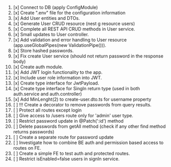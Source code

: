 1. [x] Connect to DB (apply ConfigModule)
2. [x] Create ".env" file for the configuration information
3. [x] Add User entities and DTOs.
4. [x] Generate User CRUD resource (nest g resource users)
5. [x] Complete all REST API CRUD methods in User service.
6. [x] Small updates to User controller.
7. [x] Add validation and error handling to User resource (app.useGlobalPipes(new ValidationPipe())).
8. [x] Store hashed passwords.
9. [x] Fix create User service (should not return password in the response body)
10. [x] Create auth module.
11. [x] Add JWT login functionality to the app.
12. [x] Include user role information into JWT.
13. [x] Create type interface for JwtPayload.
14. [x] Create type interface for SingIn return type (used in both auth.service and auth.controller)
15. [x] Add MinLenght(2) to create-user.dto.ts for username property
16. [ ] !!! Create a decorator to remove passwords from query results.
17. [ ] Protect all routes except login
18. [ ] Give access to /users route only for 'admin' user type.
19. [ ] Restrict password update in @Patch(':id') method
20. [ ] Delete passwords from getAll method (check if any other find method returns passwords)
21. [ ] Create a separate route for password update
22. [ ] Investigate how to combine BE auth and permission based access to routes on FE.
23. [ ] Create a simple FE to test auth and protected routes.
24. [ ] Restrict isEnabled=false users in signIn service.
